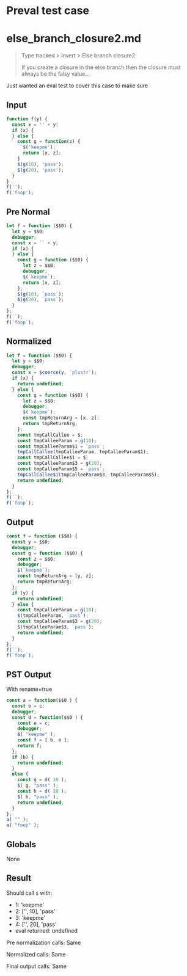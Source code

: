 # Preval test case

# else_branch_closure2.md

> Type tracked > Invert > Else branch closure2
>
> If you create a closure in the else branch then the closure must always be the falsy value...

Just wanted an eval test to cover this case to make sure

## Input

`````js filename=intro
function f(y) {
  const x = '' + y;
  if (x) {
  } else {
    const g = function(z) {
      $('keepme');
      return [x, z];
    }
    $(g(10), 'pass');
    $(g(20), 'pass');
  }
}
f('');
f('foop');
`````

## Pre Normal


`````js filename=intro
let f = function ($$0) {
  let y = $$0;
  debugger;
  const x = `` + y;
  if (x) {
  } else {
    const g = function ($$0) {
      let z = $$0;
      debugger;
      $(`keepme`);
      return [x, z];
    };
    $(g(10), `pass`);
    $(g(20), `pass`);
  }
};
f(``);
f(`foop`);
`````

## Normalized


`````js filename=intro
let f = function ($$0) {
  let y = $$0;
  debugger;
  const x = $coerce(y, `plustr`);
  if (x) {
    return undefined;
  } else {
    const g = function ($$0) {
      let z = $$0;
      debugger;
      $(`keepme`);
      const tmpReturnArg = [x, z];
      return tmpReturnArg;
    };
    const tmpCallCallee = $;
    const tmpCalleeParam = g(10);
    const tmpCalleeParam$1 = `pass`;
    tmpCallCallee(tmpCalleeParam, tmpCalleeParam$1);
    const tmpCallCallee$1 = $;
    const tmpCalleeParam$3 = g(20);
    const tmpCalleeParam$5 = `pass`;
    tmpCallCallee$1(tmpCalleeParam$3, tmpCalleeParam$5);
    return undefined;
  }
};
f(``);
f(`foop`);
`````

## Output


`````js filename=intro
const f = function ($$0) {
  const y = $$0;
  debugger;
  const g = function ($$0) {
    const z = $$0;
    debugger;
    $(`keepme`);
    const tmpReturnArg = [y, z];
    return tmpReturnArg;
  };
  if (y) {
    return undefined;
  } else {
    const tmpCalleeParam = g(10);
    $(tmpCalleeParam, `pass`);
    const tmpCalleeParam$3 = g(20);
    $(tmpCalleeParam$3, `pass`);
    return undefined;
  }
};
f(``);
f(`foop`);
`````

## PST Output

With rename=true

`````js filename=intro
const a = function($$0 ) {
  const b = c;
  debugger;
  const d = function($$0 ) {
    const e = c;
    debugger;
    $( "keepme" );
    const f = [ b, e ];
    return f;
  };
  if (b) {
    return undefined;
  }
  else {
    const g = d( 10 );
    $( g, "pass" );
    const h = d( 20 );
    $( h, "pass" );
    return undefined;
  }
};
a( "" );
a( "foop" );
`````

## Globals

None

## Result

Should call `$` with:
 - 1: 'keepme'
 - 2: ['', 10], 'pass'
 - 3: 'keepme'
 - 4: ['', 20], 'pass'
 - eval returned: undefined

Pre normalization calls: Same

Normalized calls: Same

Final output calls: Same

